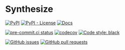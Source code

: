 # Synthesize

[![PyPI](https://img.shields.io/pypi/v/synthesize)](https://pypi.org/project/synthesize)
[![PyPI - License](https://img.shields.io/pypi/l/synthesize)](https://pypi.org/project/synthesize)
[![Docs](https://img.shields.io/badge/docs-exist-brightgreen)](https://www.synth.how)

[![pre-commit.ci status](https://results.pre-commit.ci/badge/github/JoshKarpel/synthesize/main.svg)](https://results.pre-commit.ci/latest/github/JoshKarpel/synthesize/main)
[![codecov](https://codecov.io/gh/JoshKarpel/synthesize/branch/main/graph/badge.svg?token=2sjP4V0AfY)](https://codecov.io/gh/JoshKarpel/synthesize)
[![Code style: black](https://img.shields.io/badge/code%20style-black-000000.svg)](https://github.com/psf/black)

[![GitHub issues](https://img.shields.io/github/issues/JoshKarpel/synthesize)](https://github.com/JoshKarpel/synthesize/issues)
[![GitHub pull requests](https://img.shields.io/github/issues-pr/JoshKarpel/synthesize)](https://github.com/JoshKarpel/synthesize/pulls)
